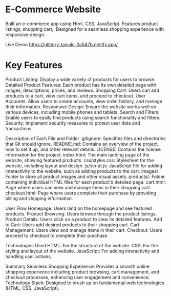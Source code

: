 # E-Commerce Website
Built an e-commerce app using Html, CSS, JavaScript. Features product listings, shopping cart,. Designed for a seamless shopping experience with responsive design.

Live Demo https://glittery-taiyaki-0a547b.netlify.app/

# Key Features
Product Listing: Display a wide variety of products for users to browse.
Detailed Product Features: Each product has its own detailed page with images, descriptions, prices, and reviews.
Shopping Cart: Users can add products to a cart, view cart items, and proceed to checkout.
User Accounts: Allow users to create accounts, view order history, and manage their information.
Responsive Design: Ensure the website works well on various devices, including mobile phones and tablets.
Search and Filters: Enable users to easily find products using search functionality and filters.
Security: Implement security measures to protect user data and transactions.


Description of Each File and Folder
.gitignore: Specifies files and directories that Git should ignore.
README.md: Contains an overview of the project, how to set it up, and other relevant details.
LICENSE: Contains the license information for the project.
index.html: The main landing page of the website, showing featured products.
css/styles.css: Stylesheet for the website, including layout and design.
js/script.js: JavaScript file for adding interactivity to the website, such as adding products to the cart.
images/: Folder to store all product images and other visual assets.
products/: Folder containing individual HTML files for each product's detailed page.
cart.html: Page where users can view and manage items in their shopping cart.
checkout.html: Page where users complete their purchase by providing billing and shipping information.


User Flow
Homepage: Users land on the homepage and see featured products.
Product Browsing: Users browse through the product listings.
Product Details: Users click on a product to view its detailed features.
Add to Cart: Users add desired products to their shopping cart.
Cart Management: Users view and manage items in their cart.
Checkout: Users proceed to checkout to complete their purchase.


Technologies Used
HTML: For the structure of the website.
CSS: For the styling and layout of the website.
JavaScript: For adding interactivity and handling user actions.


Summary
Seamless Shopping Experience: Provides a smooth online shopping experience including product browsing, cart management, and checkout processes, enhancing user engagement and convenience.
Technology Stack: Designed to brush up on fundamental web technologies (HTML, CSS, JavaScript).


